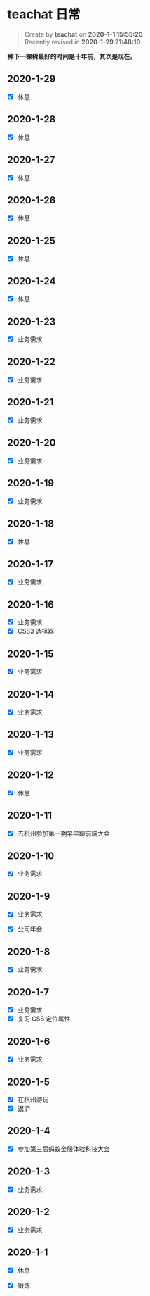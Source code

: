 # teachat 日常

> Create by **teachat** on **2020-1-1 15:55:20**  
> Recently revised in **2020-1-29 21:48:10**

**种下一棵树最好的时间是十年前，其次是现在。**

## 2020-1-29

- [x] 休息

## 2020-1-28

- [x] 休息

## 2020-1-27

- [x] 休息

## 2020-1-26

- [x] 休息

## 2020-1-25

- [x] 休息

## 2020-1-24

- [x] 休息

## 2020-1-23

- [x] 业务需求

## 2020-1-22

- [x] 业务需求

## 2020-1-21

- [x] 业务需求

## 2020-1-20

- [x] 业务需求

## 2020-1-19

- [x] 业务需求

## 2020-1-18

- [x] 休息

## 2020-1-17

- [x] 业务需求

## 2020-1-16

- [x] 业务需求
- [x] CSS3 选择器

## 2020-1-15

- [x] 业务需求

## 2020-1-14

- [x] 业务需求

## 2020-1-13

- [x] 业务需求

## 2020-1-12

- [x] 休息

## 2020-1-11

- [x] 去杭州参加第一期早早聊前端大会

## 2020-1-10

- [x] 业务需求

## 2020-1-9

- [x] 业务需求

- [x] 公司年会

## 2020-1-8

- [x] 业务需求

## 2020-1-7

- [x] 业务需求
- [x] 复习 CSS 定位属性

## 2020-1-6

- [x] 业务需求

## 2020-1-5

- [x] 在杭州游玩
- [x] 返沪

## 2020-1-4

- [x] 参加第三届蚂蚁金服体验科技大会

## 2020-1-3

- [x] 业务需求

## 2020-1-2

- [x] 业务需求

## 2020-1-1

- [x] 休息

- [x] 锻炼
